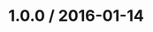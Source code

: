 <!--remark setext-->

<!--lint disable no-multiple-toplevel-headings -->

1.0.0 / 2016-01-14
==================
